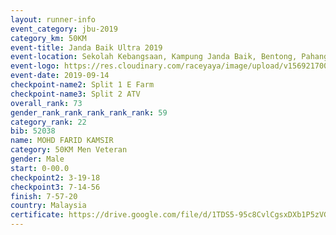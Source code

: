 ```yaml
---
layout: runner-info 
event_category: jbu-2019 
category_km: 50KM 
event-title: Janda Baik Ultra 2019 
event-location: Sekolah Kebangsaan, Kampung Janda Baik, Bentong, Pahang, Malaysia 
event-logo: https://res.cloudinary.com/raceyaya/image/upload/v1569217009/logo/janda-baik_vch1pc.jpg 
event-date: 2019-09-14 
checkpoint-name2: Split 1 E Farm 
checkpoint-name3: Split 2 ATV 
overall_rank: 73
gender_rank_rank_rank_rank_rank: 59
category_rank: 22
bib: 52038
name: MOHD FARID KAMSIR
category: 50KM Men Veteran
gender: Male
start: 0-00.0
checkpoint2: 3-19-18
checkpoint3: 7-14-56
finish: 7-57-20
country: Malaysia
certificate: https://drive.google.com/file/d/1TDS5-95c8CvlCgsxDXb1P5zVGtR560E3/view?usp=sharing
---
```

